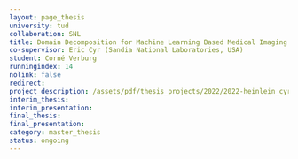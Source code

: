 ```yaml
---
layout: page_thesis
university: tud
collaboration: SNL
title: Domain Decomposition for Machine Learning Based Medical Imaging
co-supervisor: Eric Cyr (Sandia National Laboratories, USA)
student: Corné Verburg
runningindex: 14
nolink: false
redirect:
project_description: /assets/pdf/thesis_projects/2022/2022-heinlein_cyr-dd_ml/project_description.pdf
interim_thesis:
interim_presentation:
final_thesis:
final_presentation:
category: master_thesis
status: ongoing
---
```

